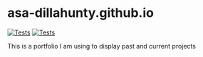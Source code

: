 # asa-dillahunty.github.io
[![Tests](https://github.com/asa-dillahunty/asa-dillahunty.github.io/actions/workflows/main.yml/badge.svg)](https://github.com/asa-dillahunty/asa-dillahunty.github.io/actions/workflows/main.yml) [![Tests](https://github.com/asa-dillahunty/asa-dillahunty.github.io/actions/workflows/firebase-hosting-merge.yml/badge.svg)](https://github.com/asa-dillahunty/asa-dillahunty.github.io/actions/workflows/firebase-hosting-merge.yml)

This is a portfolio I am using to display past and current projects